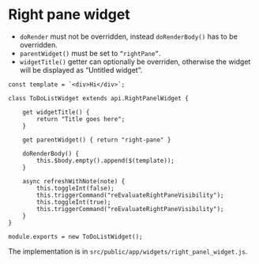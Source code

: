 # Right pane widget
*   `doRender` must not be overridden, instead `doRenderBody()` has to be overridden.
*   `parentWidget()` must be set to `“rightPane”`.
*   `widgetTitle()` getter can optionally be overriden, otherwise the widget will be displayed as “Untitled widget”.

```plain
const template = `<div>Hi</div>`;

class ToDoListWidget extends api.RightPanelWidget {
    
    get widgetTitle() {
        return "Title goes here";
    }
        
    get parentWidget() { return "right-pane" }
    
    doRenderBody() {
        this.$body.empty().append($(template));
    }   
    
    async refreshWithNote(note) {
        this.toggleInt(false);                
        this.triggerCommand("reEvaluateRightPaneVisibility");
        this.toggleInt(true);
        this.triggerCommand("reEvaluateRightPaneVisibility");
    }
}

module.exports = new ToDoListWidget();
```

The implementation is in `src/public/app/widgets/right_panel_widget.js`.